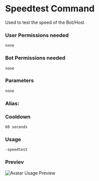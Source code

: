 # Speedtest Command
Used to test the speed of the Bot/Host

### User Permissions needed
`none`

### Bot Permissions needed
`none`

### Parameters
`none`

### Alias:
> <Badge text="stest" type="error" vertical="middle"/>

### Cooldown
`60 seconds`


### Usage
`-speedtest`

### Previev

![Avatar Usage Preview](https://cdn.discordapp.com/attachments/469576672128139275/547449191916371982/SpeedTest.gif)